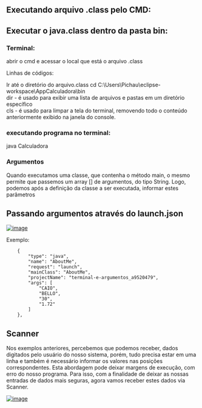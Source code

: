 ## Executando arquivo .class pelo CMD:

## Executar o java.class dentro da pasta bin:

### Terminal:

abrir o cmd e acessar o local que está o arquivo .class

Linhas de códigos:

Ir até o diretório do arquivo.class
cd C:\Users\Pichau\eclipse-workspace\AppCalculadora\bin<br>
dir - é usado para exibir uma lista de arquivos e pastas em um diretório específico<br>
cls - é usado para limpar a tela do terminal, removendo todo o conteúdo anteriormente exibido na janela do console.<br>

### executando programa no terminal:
java Calculadora<br>

### Argumentos

Quando executamos uma classe, que contenha o método main, o mesmo permite que passemos um array [] de argumentos, do tipo String. Logo, podemos após a definição da classe a ser executada, informar estes parâmetros

## Passando argumentos através do launch.json

[![image](https://user-images.githubusercontent.com/122856066/235833358-e055be94-27fc-4b91-8c36-7f8264b51c0f.png)](https://glysns.gitbook.io/java-basico/sintaxe/terminal-e-argumentos)


Exemplo: <br>

        {
            "type": "java",
            "name": "AboutMe",
            "request": "launch",
            "mainClass": "AboutMe",
            "projectName": "terminal-e-argumentos_a9520479",
            "args": [
                "CAIO",
                "BELLO",
                "30",
                "1.72"
            ]
        },
        
        
        

## Scanner

Nos exemplos anteriores, percebemos que podemos receber, dados digitados pelo usuário do nosso sistema, porém, tudo precisa estar em uma linha e também é necessário informar os valores nas posições correspondentes. Esta abordagem pode deixar margens de execução, com erro do nosso programa. Para isso, com a finalidade de deixar as nossas entradas de dados mais seguras, agora vamos receber estes dados via Scanner.

[![image](https://user-images.githubusercontent.com/122856066/235833503-81914cad-0db4-4910-897d-bf48bf760b0f.png)](https://glysns.gitbook.io/java-basico/sintaxe/terminal-e-argumentos)

